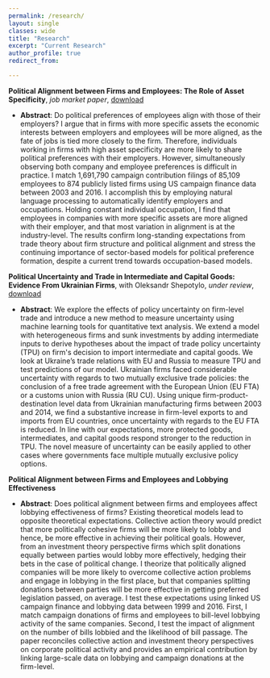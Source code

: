 ```yaml
---
permalink: /research/
layout: single
classes: wide
title: "Research"
excerpt: "Current Research"
author_profile: true
redirect_from: 

---
```


**Political Alignment between Firms and Employees: The Role of Asset Specificity**, _job market paper_, [download](https://www.dropbox.com/s/ujl8b7pdd46d3iv/writing_sample_alignment_Jan_Stuckatz.pdf?dl=0)
  * **Abstract**:  Do political preferences of employees align with those of their employers? I argue that in firms with more specific assets the economic interests between employers and employees will be more aligned, as the fate of jobs is tied more closely to the firm. Therefore, individuals working in firms with high asset specificity are more likely to share political preferences with their employers. However, simultaneously observing both company and employee preferences is difficult in practice. I match 1,691,790 campaign contribution filings of 85,109 employees to 874 publicly listed firms using US campaign finance data between 2003 and 2016. I accomplish this by employing natural language processing to automatically identify employers and occupations. Holding constant individual occupation, I find that employees in companies with more specific assets are more aligned with their employer, and that most variation in alignment is at the industry-level. The results confirm long-standing expectations from trade theory about firm structure and political alignment and stress the continuing importance of sector-based models for political preference formation, despite a current trend towards occupation-based models.
  

**Political Uncertainty and Trade in Intermediate and Capital Goods: Evidence From Ukrainian Firms**, with Oleksandr Shepotylo, _under review_, [download](https://papers.ssrn.com/sol3/papers.cfm?abstract_id=2983695)
  * **Abstract**: We explore the effects of policy uncertainty on firm-level trade and introduce a new method to measure uncertainty using machine learning tools for quantitative text analysis. We extend a model with heterogeneous firms and sunk investments by adding intermediate inputs to derive hypotheses about the impact of trade policy uncertainty (TPU) on firm's decision to import intermediate and capital goods. We look at Ukraine’s trade relations with EU and Russia to measure TPU and test predictions of our model. Ukrainian firms faced considerable uncertainty with regards to two mutually exclusive trade policies: the conclusion of a free trade agreement with the European Union (EU FTA) or a customs union with Russia (RU CU). Using unique firm-product-destination level data from Ukrainian manufacturing firms between 2003 and 2014, we find a substantive increase in firm-level exports to and imports from EU countries, once uncertainty with regards to the EU FTA is reduced. In line with our expectations, more protected goods, intermediates, and capital goods respond stronger to the reduction in TPU. The novel measure of uncertainty can be easily applied to other cases where governments face multiple mutually exclusive policy options.
  
**Political Alignment between Firms and Employees and Lobbying Effectiveness**
  * **Abstract**: Does political alignment between firms and employees affect lobbying effectiveness of firms? Existing theoretical models lead to opposite theoretical expectations. Collective action theory would predict that more politically cohesive firms will be more likely to lobby and hence, be more effective in achieving their political goals. However, from an investment theory perspective firms which split donations equally between parties would lobby more effectively, hedging their bets in the case of political change. I theorize that politically aligned companies will be more likely to overcome collective action problems and engage in lobbying in the first place, but that companies splitting donations between parties will be more effective in getting preferred legislation passed, on average. I test these expectations using linked US campaign finance and lobbying data between 1999 and 2016. First, I match campaign donations of firms and employees to bill-level lobbying activity of the same companies. Second, I test the impact of alignment on the number of bills lobbied and the likelihood of bill passage. The paper reconciles collective action and investment theory perspectives on corporate political activity and provides an empirical contribution by linking large-scale data on lobbying and campaign donations at the firm-level.

 
<!--- 
#{% include base_path %}
#{% for post in site.pages %}
#{% include archive-single.html %}
#{% endfor %}
--> 
 
